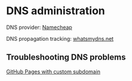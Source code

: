 # DNS administration

DNS provider: [Namecheap](namecheap.com)

DNS propagation tracking: [whatsmydns.net](whatsmydns.net)

## Troubleshooting DNS problems

[GitHub Pages with custom subdomain](https://sean-coughlin.medium.com/how-to-host-a-site-with-a-subdomain-on-github-pages-33202341f711)